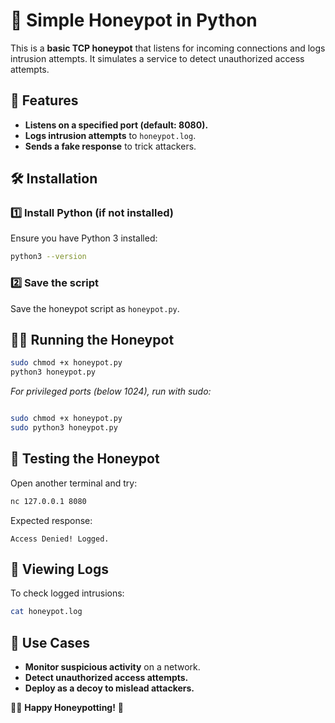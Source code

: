# 🐝 Simple Honeypot in Python

This is a **basic TCP honeypot** that listens for incoming connections and logs intrusion attempts. It simulates a service to detect unauthorized access attempts.

## 🚀 Features
- **Listens on a specified port (default: 8080).**
- **Logs intrusion attempts** to `honeypot.log`.
- **Sends a fake response** to trick attackers.

## 🛠 Installation

### 1️⃣ Install Python (if not installed)
Ensure you have Python 3 installed:
```bash
python3 --version
```

### 2️⃣ Save the script
Save the honeypot script as `honeypot.py`.

## 🏃‍♂️ Running the Honeypot
```bash
sudo chmod +x honeypot.py
python3 honeypot.py
```
*For privileged ports (below 1024), run with sudo:*
```bash

sudo chmod +x honeypot.py
sudo python3 honeypot.py
```

## 🔎 Testing the Honeypot
Open another terminal and try:
```bash
nc 127.0.0.1 8080
```
Expected response:
```
Access Denied! Logged.
```

## 📜 Viewing Logs
To check logged intrusions:
```bash
cat honeypot.log
```

## 🔐 Use Cases
- **Monitor suspicious activity** on a network.
- **Detect unauthorized access attempts.**
- **Deploy as a decoy to mislead attackers.**


👨‍💻 **Happy Honeypotting!** 🐝

